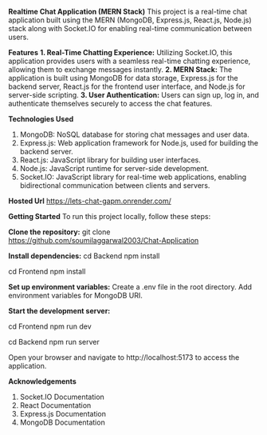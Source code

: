 **Realtime Chat Application (MERN Stack)**
This project is a real-time chat application built using the MERN (MongoDB, Express.js, React.js, Node.js) stack along with Socket.IO for enabling real-time communication between users.

**Features**
**1. Real-Time Chatting Experience:** Utilizing Socket.IO, this application provides users with a seamless real-time chatting experience, allowing them to exchange messages instantly.
**2. MERN Stack:** The application is built using MongoDB for data storage, Express.js for the backend server, React.js for the frontend user interface, and Node.js for server-side scripting.
**3. User Authentication:** Users can sign up, log in, and authenticate themselves securely to access the chat features.

**Technologies Used**

1. MongoDB: NoSQL database for storing chat messages and user data.
2. Express.js: Web application framework for Node.js, used for building the backend server.
3. React.js: JavaScript library for building user interfaces.
4. Node.js: JavaScript runtime for server-side development.
5. Socket.IO: JavaScript library for real-time web applications, enabling bidirectional communication between clients and servers.

**Hosted Url**
https://lets-chat-gapm.onrender.com/

**Getting Started**
To run this project locally, follow these steps:

**Clone the repository:**
git clone https://github.com/soumilaggarwal2003/Chat-Application

**Install dependencies:**
cd Backend
npm install

cd Frontend
npm install

**Set up environment variables:**
Create a .env file in the root directory.
Add environment variables for MongoDB URI.


**Start the development server:**

cd Frontend
npm run dev

cd Backend
npm run server

Open your browser and navigate to http://localhost:5173 to access the application.


**Acknowledgements**
1. Socket.IO Documentation
2. React Documentation
3. Express.js Documentation
4. MongoDB Documentation
